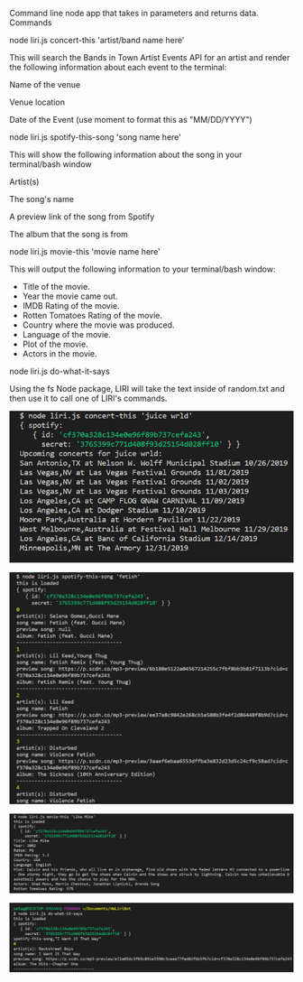 Command line node app that takes in parameters and returns data.
Commands

node liri.js concert-this 'artist/band name here'

This will search the Bands in Town Artist Events API for an artist and render the following information about each event to the terminal:

Name of the venue

Venue location

Date of the Event (use moment to format this as "MM/DD/YYYY")



node liri.js spotify-this-song 'song name here'

This will show the following information about the song in your terminal/bash window

Artist(s)

The song's name

A preview link of the song from Spotify

The album that the song is from



node liri.js movie-this 'movie name here'

This will output the following information to your terminal/bash window:

  * Title of the movie.
  * Year the movie came out.
  * IMDB Rating of the movie.
  * Rotten Tomatoes Rating of the movie.
  * Country where the movie was produced.
  * Language of the movie.
  * Plot of the movie.
  * Actors in the movie.

node liri.js do-what-it-says

Using the fs Node package, LIRI will take the text inside of random.txt and then use it to call one of LIRI's commands.



![GitHub Logo](/images/Concert.png)

![GitHub Logo](/images/Song.png)

![GitHub Logo](/images/Movie.png)

![GitHub Logo](/images/Do.png)